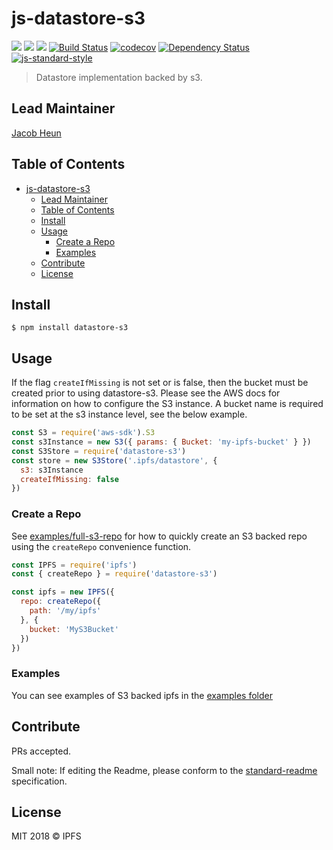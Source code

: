 # js-datastore-s3

[![](https://img.shields.io/badge/made%20by-Protocol%20Labs-blue.svg?style=flat-square)](https://protocol.ai/)
[![](https://img.shields.io/badge/project-IPFS-blue.svg?style=flat-square)](http://ipfs.io/)
[![](https://img.shields.io/badge/freenode-%23ipfs-blue.svg?style=flat-square)](http://webchat.freenode.net/?channels=%23ipfs)
[![Build Status](https://travis-ci.com/ipfs/js-datastore-s3.svg)](https://travis-ci.com/ipfs/js-datastore-s3) [![codecov](https://codecov.io/gh/ipfs/js-datastore-s3/branch/master/graph/badge.svg)](https://codecov.io/gh/ipfs/js-datastore-s3)
[![Dependency Status](https://david-dm.org/diasdavid/js-peer-id.svg?style=flat-square)](https://david-dm.org/ipfs/js-datastore-s3)
[![js-standard-style](https://img.shields.io/badge/code%20style-standard-brightgreen.svg?style=flat-square)](https://github.com/feross/standard)

> Datastore implementation backed by s3.

## Lead Maintainer
[Jacob Heun](https://github.com/jacobheun)

## Table of Contents

- [js-datastore-s3](#js-datastore-s3)
  - [Lead Maintainer](#lead-maintainer)
  - [Table of Contents](#table-of-contents)
  - [Install](#install)
  - [Usage](#usage)
    - [Create a Repo](#create-a-repo)
    - [Examples](#examples)
  - [Contribute](#contribute)
  - [License](#license)

## Install

```
$ npm install datastore-s3
```

## Usage
If the flag `createIfMissing` is not set or is false, then the bucket must be created prior to using datastore-s3. Please see the AWS docs for information on how to configure the S3 instance. A bucket name is required to be set at the s3 instance level, see the below example.

```js
const S3 = require('aws-sdk').S3
const s3Instance = new S3({ params: { Bucket: 'my-ipfs-bucket' } })
const S3Store = require('datastore-s3')
const store = new S3Store('.ipfs/datastore', {
  s3: s3Instance
  createIfMissing: false
})
```

### Create a Repo

See [examples/full-s3-repo](./examples/full-s3-repo) for how to quickly create an S3 backed repo using the `createRepo` convenience function.

```js
const IPFS = require('ipfs')
const { createRepo } = require('datastore-s3')

const ipfs = new IPFS({
  repo: createRepo({
    path: '/my/ipfs'
  }, {
    bucket: 'MyS3Bucket'
  })
})
```

### Examples
You can see examples of S3 backed ipfs in the [examples folder](examples/)

## Contribute

PRs accepted.

Small note: If editing the Readme, please conform to the [standard-readme](https://github.com/RichardLitt/standard-readme) specification.

## License

MIT 2018 © IPFS
